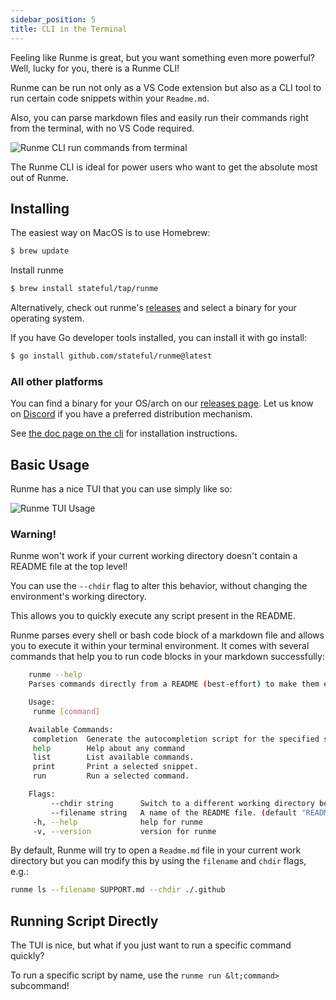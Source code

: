 ```yaml
---
sidebar_position: 5
title: CLI in the Terminal
---
```


Feeling like Runme is great, but you want something even more powerful? Well, lucky for you, there is a Runme CLI!

Runme can be run not only as a VS Code extension but also as a CLI tool to run certain code snippets within your `Readme.md`.

Also, you can parse markdown files and easily run their commands right from the terminal, with no VS Code required.

![Runme CLI run commands from terminal](../static/img/terminal.png)

The Runme CLI is ideal for power users who want to get the absolute most out of Runme.

## Installing

The easiest way on MacOS is to use Homebrew:

```sh
$ brew update
```

Install runme

```sh
$ brew install stateful/tap/runme
```

Alternatively, check out runme's [releases](https://github.com/stateful/runme/releases) and select a binary for your operating system.

If you have Go developer tools installed, you can install it with go install:

```sh
$ go install github.com/stateful/runme@latest
```

### All other platforms

You can find a binary for your OS/arch on our [releases page](https://github.com/stateful/runme/releases). Let us know on [Discord](https://discord.com/invite/BQm8zRCBUY) if you have a preferred distribution mechanism.

See [the doc page on the cli](https://runme-dev-mxsdev.vercel.app/docs/cli) for installation instructions.

## Basic Usage

Runme has a nice TUI that you can use simply like so:

![Runme TUI Usage](https://user-images.githubusercontent.com/16108792/219203990-ffb860e7-5314-4a22-bf05-9d983e3876d0.gif)

### Warning!

Runme won't work if your current working directory doesn't contain a README file at the top level!

You can use the `--chdir` flag to alter this behavior, without changing the environment's working directory.
<!-- (TODO: better gif) -->
This allows you to quickly execute any script present in the README.

Runme parses every shell or bash code block of a markdown file and allows you to execute it within your terminal environment. It comes with several commands that help you to run code blocks in your markdown successfully:

```sh
    runme --help
    Parses commands directly from a README (best-effort) to make them executable under a unique name.

    Usage:
     runme [command]

    Available Commands:
     completion  Generate the autocompletion script for the specified shell
     help        Help about any command
     list        List available commands.
     print       Print a selected snippet.
     run         Run a selected command.

    Flags:
         --chdir string      Switch to a different working directory before executing the command. (default ".")
         --filename string   A name of the README file. (default "README.md")
     -h, --help              help for runme
     -v, --version           version for runme
```


By default, Runme will try to open a `Readme.md` file in your current work directory but you can modify this by using the `filename` and `chdir` flags, e.g.:

```sh
runme ls --filename SUPPORT.md --chdir ./.github
```
## Running Script Directly

The TUI is nice, but what if you just want to run a specific command quickly?

To run a specific script by name, use the `runme run &lt;command>` subcommand!
